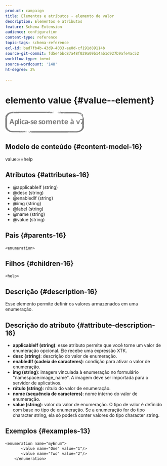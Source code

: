 ```yaml
---
product: campaign
title: Elementos e atributos - elemento de valor
description: Elementos e atributos
feature: Schema Extension
audience: configuration
content-type: reference
topic-tags: schema-reference
exl-id: bad7fb4b-43d9-4033-ae0d-cf191d89114b
source-git-commit: fd5e4bbc87a48f029a09b14ab1d927b9afe4ac52
workflow-type: tm+mt
source-wordcount: '148'
ht-degree: 2%

---
```


# elemento value {#value--element}

![](../../../assets/v7-only.svg)

## Modelo de conteúdo {#content-model-16}

value:==help

## Atributos {#attributes-16}

* @applicableIf (string)
* @desc (string)
* @enabledIf (string)
* @img (string)
* @label (string)
* @name (string)
* @value (string)

## Pais {#parents-16}

`<enumeration>`

## Filhos {#children-16}

`<help>`

## Descrição {#description-16}

Esse elemento permite definir os valores armazenados em uma enumeração.

## Descrição do atributo {#attribute-description-16}

* **applicableIf (string)**: esse atributo permite que você torne um valor de enumeração opcional. Ele recebe uma expressão XTK.
* **desc (string)**: descrição do valor de enumeração.
* **enabledIf (cadeia de caracteres)**: condição para ativar o valor de enumeração.
* **img (string)**: imagem vinculada à enumeração no formulário &quot;namespace:image_name&quot;. A imagem deve ser importada para o servidor de aplicativos.
* **rótulo (string)**: rótulo do valor de enumeração.
* **nome (sequência de caracteres)**: nome interno do valor de enumeração.
* **value (string)**: valor do valor de enumeração. O tipo de valor é definido com base no tipo de enumeração. Se a enumeração for do tipo character string, ela só poderá conter valores do tipo character string.

## Exemplos {#examples-13}

```
<enumeration name="myEnum">
       <value name="One" value="1"/>
       <value name="Two" value="2"/>
    </enumeration>
```
